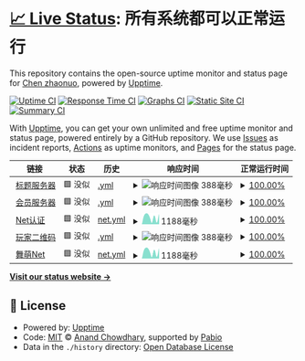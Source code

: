# [📈 Live Status](https://mai-status.wahleak.tech): <!--live status--> **所有系统都可以正常运行**

This repository contains the open-source uptime monitor and status page for [Chen zhaonuo](https://error063.work), powered by [Upptime](https://github.com/upptime/upptime).

[![Uptime CI](https://github.com/Error063/mai-status/workflows/Uptime%20CI/badge.svg)](https://github.com/Error063/mai-status/actions?query=workflow%3A%22Uptime+CI%22)
[![Response Time CI](https://github.com/Error063/mai-status/workflows/Response%20Time%20CI/badge.svg)](https://github.com/Error063/mai-status/actions?query=workflow%3A%22Response+Time+CI%22)
[![Graphs CI](https://github.com/Error063/mai-status/workflows/Graphs%20CI/badge.svg)](https://github.com/Error063/mai-status/actions?query=workflow%3A%22Graphs+CI%22)
[![Static Site CI](https://github.com/Error063/mai-status/workflows/Static%20Site%20CI/badge.svg)](https://github.com/Error063/mai-status/actions?query=workflow%3A%22Static+Site+CI%22)
[![Summary CI](https://github.com/Error063/mai-status/workflows/Summary%20CI/badge.svg)](https://github.com/Error063/mai-status/actions?query=workflow%3A%22Summary+CI%22)

With [Upptime](https://upptime.js.org), you can get your own unlimited and free uptime monitor and status page, powered entirely by a GitHub repository. We use [Issues](https://github.com/Error063/mai-status/issues) as incident reports, [Actions](https://github.com/Error063/mai-status/actions) as uptime monitors, and [Pages](https://mai-status.wahleak.tech) for the status page.

<!--start: status pages-->
<!-- This summary is generated by Upptime (https://github.com/upptime/upptime) -->
<!-- Do not edit this manually, your changes will be overwritten -->
<!-- prettier-ignore -->
| 链接 | 状态 | 历史 | 响应时间 | 正常运行时间 |
| --- | ------ | ------- | ------------- | ------ |
| <img alt="" src="https://icons.duckduckgo.com/ip3/null.ico" height="13"> [标题服务器](maimai-gm.wahlap.com) | 🟩 没似 | [.yml](https://github.com/Error063/mai-status/commits/HEAD/history/.yml) | <details><summary><img alt="响应时间图像" src="./graphs//response-time-week.png" height="20"> 388毫秒</summary><br><a href="https://mai-status.wahleak.tech/history/"><img alt="响应时间 388" src="https://img.shields.io/endpoint?url=https%3A%2F%2Fraw.githubusercontent.com%2FError063%2Fmai-status%2FHEAD%2Fapi%2F%2Fresponse-time.json"></a><br><a href="https://mai-status.wahleak.tech/history/"><img alt="24 小时响应时间 388" src="https://img.shields.io/endpoint?url=https%3A%2F%2Fraw.githubusercontent.com%2FError063%2Fmai-status%2FHEAD%2Fapi%2F%2Fresponse-time-day.json"></a><br><a href="https://mai-status.wahleak.tech/history/"><img alt="7 天正常运行时间 388" src="https://img.shields.io/endpoint?url=https%3A%2F%2Fraw.githubusercontent.com%2FError063%2Fmai-status%2FHEAD%2Fapi%2F%2Fresponse-time-week.json"></a><br><a href="https://mai-status.wahleak.tech/history/"><img alt="30天的正常运行时间 388" src="https://img.shields.io/endpoint?url=https%3A%2F%2Fraw.githubusercontent.com%2FError063%2Fmai-status%2FHEAD%2Fapi%2F%2Fresponse-time-month.json"></a><br><a href="https://mai-status.wahleak.tech/history/"><img alt="1年的正常运行时间 388" src="https://img.shields.io/endpoint?url=https%3A%2F%2Fraw.githubusercontent.com%2FError063%2Fmai-status%2FHEAD%2Fapi%2F%2Fresponse-time-year.json"></a></details> | <details><summary><a href="https://mai-status.wahleak.tech/history/">100.00%</a></summary><a href="https://mai-status.wahleak.tech/history/"><img alt="正常运行时间 100.00%" src="https://img.shields.io/endpoint?url=https%3A%2F%2Fraw.githubusercontent.com%2FError063%2Fmai-status%2FHEAD%2Fapi%2F%2Fuptime.json"></a><br><a href="https://mai-status.wahleak.tech/history/"><img alt="24 小时正常运行时间 100.00%" src="https://img.shields.io/endpoint?url=https%3A%2F%2Fraw.githubusercontent.com%2FError063%2Fmai-status%2FHEAD%2Fapi%2F%2Fuptime-day.json"></a><br><a href="https://mai-status.wahleak.tech/history/"><img alt="7 天正常运行时间 100.00%" src="https://img.shields.io/endpoint?url=https%3A%2F%2Fraw.githubusercontent.com%2FError063%2Fmai-status%2FHEAD%2Fapi%2F%2Fuptime-week.json"></a><br><a href="https://mai-status.wahleak.tech/history/"><img alt="30天的正常运行时间 100.00%" src="https://img.shields.io/endpoint?url=https%3A%2F%2Fraw.githubusercontent.com%2FError063%2Fmai-status%2FHEAD%2Fapi%2F%2Fuptime-month.json"></a><br><a href="https://mai-status.wahleak.tech/history/"><img alt="1年的正常运行时间 100.00%" src="https://img.shields.io/endpoint?url=https%3A%2F%2Fraw.githubusercontent.com%2FError063%2Fmai-status%2FHEAD%2Fapi%2F%2Fuptime-year.json"></a></details>
| <img alt="" src="https://icons.duckduckgo.com/ip3/null.ico" height="13"> [会员服务器](at.sys-all.cn) | 🟩 没似 | [.yml](https://github.com/Error063/mai-status/commits/HEAD/history/.yml) | <details><summary><img alt="响应时间图像" src="./graphs//response-time-week.png" height="20"> 388毫秒</summary><br><a href="https://mai-status.wahleak.tech/history/"><img alt="响应时间 388" src="https://img.shields.io/endpoint?url=https%3A%2F%2Fraw.githubusercontent.com%2FError063%2Fmai-status%2FHEAD%2Fapi%2F%2Fresponse-time.json"></a><br><a href="https://mai-status.wahleak.tech/history/"><img alt="24 小时响应时间 388" src="https://img.shields.io/endpoint?url=https%3A%2F%2Fraw.githubusercontent.com%2FError063%2Fmai-status%2FHEAD%2Fapi%2F%2Fresponse-time-day.json"></a><br><a href="https://mai-status.wahleak.tech/history/"><img alt="7 天正常运行时间 388" src="https://img.shields.io/endpoint?url=https%3A%2F%2Fraw.githubusercontent.com%2FError063%2Fmai-status%2FHEAD%2Fapi%2F%2Fresponse-time-week.json"></a><br><a href="https://mai-status.wahleak.tech/history/"><img alt="30天的正常运行时间 388" src="https://img.shields.io/endpoint?url=https%3A%2F%2Fraw.githubusercontent.com%2FError063%2Fmai-status%2FHEAD%2Fapi%2F%2Fresponse-time-month.json"></a><br><a href="https://mai-status.wahleak.tech/history/"><img alt="1年的正常运行时间 388" src="https://img.shields.io/endpoint?url=https%3A%2F%2Fraw.githubusercontent.com%2FError063%2Fmai-status%2FHEAD%2Fapi%2F%2Fresponse-time-year.json"></a></details> | <details><summary><a href="https://mai-status.wahleak.tech/history/">100.00%</a></summary><a href="https://mai-status.wahleak.tech/history/"><img alt="正常运行时间 100.00%" src="https://img.shields.io/endpoint?url=https%3A%2F%2Fraw.githubusercontent.com%2FError063%2Fmai-status%2FHEAD%2Fapi%2F%2Fuptime.json"></a><br><a href="https://mai-status.wahleak.tech/history/"><img alt="24 小时正常运行时间 100.00%" src="https://img.shields.io/endpoint?url=https%3A%2F%2Fraw.githubusercontent.com%2FError063%2Fmai-status%2FHEAD%2Fapi%2F%2Fuptime-day.json"></a><br><a href="https://mai-status.wahleak.tech/history/"><img alt="7 天正常运行时间 100.00%" src="https://img.shields.io/endpoint?url=https%3A%2F%2Fraw.githubusercontent.com%2FError063%2Fmai-status%2FHEAD%2Fapi%2F%2Fuptime-week.json"></a><br><a href="https://mai-status.wahleak.tech/history/"><img alt="30天的正常运行时间 100.00%" src="https://img.shields.io/endpoint?url=https%3A%2F%2Fraw.githubusercontent.com%2FError063%2Fmai-status%2FHEAD%2Fapi%2F%2Fuptime-month.json"></a><br><a href="https://mai-status.wahleak.tech/history/"><img alt="1年的正常运行时间 100.00%" src="https://img.shields.io/endpoint?url=https%3A%2F%2Fraw.githubusercontent.com%2FError063%2Fmai-status%2FHEAD%2Fapi%2F%2Fuptime-year.json"></a></details>
| <img alt="" src="https://icons.duckduckgo.com/ip3/null.ico" height="13"> [Net认证](ai.sys-all.cn) | 🟩 没似 | [net.yml](https://github.com/Error063/mai-status/commits/HEAD/history/net.yml) | <details><summary><img alt="响应时间图像" src="./graphs/net/response-time-week.png" height="20"> 1188毫秒</summary><br><a href="https://mai-status.wahleak.tech/history/net"><img alt="响应时间 1188" src="https://img.shields.io/endpoint?url=https%3A%2F%2Fraw.githubusercontent.com%2FError063%2Fmai-status%2FHEAD%2Fapi%2Fnet%2Fresponse-time.json"></a><br><a href="https://mai-status.wahleak.tech/history/net"><img alt="24 小时响应时间 1188" src="https://img.shields.io/endpoint?url=https%3A%2F%2Fraw.githubusercontent.com%2FError063%2Fmai-status%2FHEAD%2Fapi%2Fnet%2Fresponse-time-day.json"></a><br><a href="https://mai-status.wahleak.tech/history/net"><img alt="7 天正常运行时间 1188" src="https://img.shields.io/endpoint?url=https%3A%2F%2Fraw.githubusercontent.com%2FError063%2Fmai-status%2FHEAD%2Fapi%2Fnet%2Fresponse-time-week.json"></a><br><a href="https://mai-status.wahleak.tech/history/net"><img alt="30天的正常运行时间 1188" src="https://img.shields.io/endpoint?url=https%3A%2F%2Fraw.githubusercontent.com%2FError063%2Fmai-status%2FHEAD%2Fapi%2Fnet%2Fresponse-time-month.json"></a><br><a href="https://mai-status.wahleak.tech/history/net"><img alt="1年的正常运行时间 1188" src="https://img.shields.io/endpoint?url=https%3A%2F%2Fraw.githubusercontent.com%2FError063%2Fmai-status%2FHEAD%2Fapi%2Fnet%2Fresponse-time-year.json"></a></details> | <details><summary><a href="https://mai-status.wahleak.tech/history/net">100.00%</a></summary><a href="https://mai-status.wahleak.tech/history/net"><img alt="正常运行时间 100.00%" src="https://img.shields.io/endpoint?url=https%3A%2F%2Fraw.githubusercontent.com%2FError063%2Fmai-status%2FHEAD%2Fapi%2Fnet%2Fuptime.json"></a><br><a href="https://mai-status.wahleak.tech/history/net"><img alt="24 小时正常运行时间 100.00%" src="https://img.shields.io/endpoint?url=https%3A%2F%2Fraw.githubusercontent.com%2FError063%2Fmai-status%2FHEAD%2Fapi%2Fnet%2Fuptime-day.json"></a><br><a href="https://mai-status.wahleak.tech/history/net"><img alt="7 天正常运行时间 100.00%" src="https://img.shields.io/endpoint?url=https%3A%2F%2Fraw.githubusercontent.com%2FError063%2Fmai-status%2FHEAD%2Fapi%2Fnet%2Fuptime-week.json"></a><br><a href="https://mai-status.wahleak.tech/history/net"><img alt="30天的正常运行时间 100.00%" src="https://img.shields.io/endpoint?url=https%3A%2F%2Fraw.githubusercontent.com%2FError063%2Fmai-status%2FHEAD%2Fapi%2Fnet%2Fuptime-month.json"></a><br><a href="https://mai-status.wahleak.tech/history/net"><img alt="1年的正常运行时间 100.00%" src="https://img.shields.io/endpoint?url=https%3A%2F%2Fraw.githubusercontent.com%2FError063%2Fmai-status%2FHEAD%2Fapi%2Fnet%2Fuptime-year.json"></a></details>
| <img alt="" src="https://icons.duckduckgo.com/ip3/null.ico" height="13"> [玩家二维码](wq.sys-all.cn) | 🟩 没似 | [.yml](https://github.com/Error063/mai-status/commits/HEAD/history/.yml) | <details><summary><img alt="响应时间图像" src="./graphs//response-time-week.png" height="20"> 388毫秒</summary><br><a href="https://mai-status.wahleak.tech/history/"><img alt="响应时间 388" src="https://img.shields.io/endpoint?url=https%3A%2F%2Fraw.githubusercontent.com%2FError063%2Fmai-status%2FHEAD%2Fapi%2F%2Fresponse-time.json"></a><br><a href="https://mai-status.wahleak.tech/history/"><img alt="24 小时响应时间 388" src="https://img.shields.io/endpoint?url=https%3A%2F%2Fraw.githubusercontent.com%2FError063%2Fmai-status%2FHEAD%2Fapi%2F%2Fresponse-time-day.json"></a><br><a href="https://mai-status.wahleak.tech/history/"><img alt="7 天正常运行时间 388" src="https://img.shields.io/endpoint?url=https%3A%2F%2Fraw.githubusercontent.com%2FError063%2Fmai-status%2FHEAD%2Fapi%2F%2Fresponse-time-week.json"></a><br><a href="https://mai-status.wahleak.tech/history/"><img alt="30天的正常运行时间 388" src="https://img.shields.io/endpoint?url=https%3A%2F%2Fraw.githubusercontent.com%2FError063%2Fmai-status%2FHEAD%2Fapi%2F%2Fresponse-time-month.json"></a><br><a href="https://mai-status.wahleak.tech/history/"><img alt="1年的正常运行时间 388" src="https://img.shields.io/endpoint?url=https%3A%2F%2Fraw.githubusercontent.com%2FError063%2Fmai-status%2FHEAD%2Fapi%2F%2Fresponse-time-year.json"></a></details> | <details><summary><a href="https://mai-status.wahleak.tech/history/">100.00%</a></summary><a href="https://mai-status.wahleak.tech/history/"><img alt="正常运行时间 100.00%" src="https://img.shields.io/endpoint?url=https%3A%2F%2Fraw.githubusercontent.com%2FError063%2Fmai-status%2FHEAD%2Fapi%2F%2Fuptime.json"></a><br><a href="https://mai-status.wahleak.tech/history/"><img alt="24 小时正常运行时间 100.00%" src="https://img.shields.io/endpoint?url=https%3A%2F%2Fraw.githubusercontent.com%2FError063%2Fmai-status%2FHEAD%2Fapi%2F%2Fuptime-day.json"></a><br><a href="https://mai-status.wahleak.tech/history/"><img alt="7 天正常运行时间 100.00%" src="https://img.shields.io/endpoint?url=https%3A%2F%2Fraw.githubusercontent.com%2FError063%2Fmai-status%2FHEAD%2Fapi%2F%2Fuptime-week.json"></a><br><a href="https://mai-status.wahleak.tech/history/"><img alt="30天的正常运行时间 100.00%" src="https://img.shields.io/endpoint?url=https%3A%2F%2Fraw.githubusercontent.com%2FError063%2Fmai-status%2FHEAD%2Fapi%2F%2Fuptime-month.json"></a><br><a href="https://mai-status.wahleak.tech/history/"><img alt="1年的正常运行时间 100.00%" src="https://img.shields.io/endpoint?url=https%3A%2F%2Fraw.githubusercontent.com%2FError063%2Fmai-status%2FHEAD%2Fapi%2F%2Fuptime-year.json"></a></details>
| <img alt="" src="https://icons.duckduckgo.com/ip3/maimai.wahlap.com.ico" height="13"> [舞萌Net](https://maimai.wahlap.com) | 🟩 没似 | [net.yml](https://github.com/Error063/mai-status/commits/HEAD/history/net.yml) | <details><summary><img alt="响应时间图像" src="./graphs/net/response-time-week.png" height="20"> 1188毫秒</summary><br><a href="https://mai-status.wahleak.tech/history/net"><img alt="响应时间 1188" src="https://img.shields.io/endpoint?url=https%3A%2F%2Fraw.githubusercontent.com%2FError063%2Fmai-status%2FHEAD%2Fapi%2Fnet%2Fresponse-time.json"></a><br><a href="https://mai-status.wahleak.tech/history/net"><img alt="24 小时响应时间 1188" src="https://img.shields.io/endpoint?url=https%3A%2F%2Fraw.githubusercontent.com%2FError063%2Fmai-status%2FHEAD%2Fapi%2Fnet%2Fresponse-time-day.json"></a><br><a href="https://mai-status.wahleak.tech/history/net"><img alt="7 天正常运行时间 1188" src="https://img.shields.io/endpoint?url=https%3A%2F%2Fraw.githubusercontent.com%2FError063%2Fmai-status%2FHEAD%2Fapi%2Fnet%2Fresponse-time-week.json"></a><br><a href="https://mai-status.wahleak.tech/history/net"><img alt="30天的正常运行时间 1188" src="https://img.shields.io/endpoint?url=https%3A%2F%2Fraw.githubusercontent.com%2FError063%2Fmai-status%2FHEAD%2Fapi%2Fnet%2Fresponse-time-month.json"></a><br><a href="https://mai-status.wahleak.tech/history/net"><img alt="1年的正常运行时间 1188" src="https://img.shields.io/endpoint?url=https%3A%2F%2Fraw.githubusercontent.com%2FError063%2Fmai-status%2FHEAD%2Fapi%2Fnet%2Fresponse-time-year.json"></a></details> | <details><summary><a href="https://mai-status.wahleak.tech/history/net">100.00%</a></summary><a href="https://mai-status.wahleak.tech/history/net"><img alt="正常运行时间 100.00%" src="https://img.shields.io/endpoint?url=https%3A%2F%2Fraw.githubusercontent.com%2FError063%2Fmai-status%2FHEAD%2Fapi%2Fnet%2Fuptime.json"></a><br><a href="https://mai-status.wahleak.tech/history/net"><img alt="24 小时正常运行时间 100.00%" src="https://img.shields.io/endpoint?url=https%3A%2F%2Fraw.githubusercontent.com%2FError063%2Fmai-status%2FHEAD%2Fapi%2Fnet%2Fuptime-day.json"></a><br><a href="https://mai-status.wahleak.tech/history/net"><img alt="7 天正常运行时间 100.00%" src="https://img.shields.io/endpoint?url=https%3A%2F%2Fraw.githubusercontent.com%2FError063%2Fmai-status%2FHEAD%2Fapi%2Fnet%2Fuptime-week.json"></a><br><a href="https://mai-status.wahleak.tech/history/net"><img alt="30天的正常运行时间 100.00%" src="https://img.shields.io/endpoint?url=https%3A%2F%2Fraw.githubusercontent.com%2FError063%2Fmai-status%2FHEAD%2Fapi%2Fnet%2Fuptime-month.json"></a><br><a href="https://mai-status.wahleak.tech/history/net"><img alt="1年的正常运行时间 100.00%" src="https://img.shields.io/endpoint?url=https%3A%2F%2Fraw.githubusercontent.com%2FError063%2Fmai-status%2FHEAD%2Fapi%2Fnet%2Fuptime-year.json"></a></details>

<!--end: status pages-->

[**Visit our status website →**](https://mai-status.wahleak.tech)

## 📄 License

- Powered by: [Upptime](https://github.com/upptime/upptime)
- Code: [MIT](./LICENSE) © [Anand Chowdhary](https://anandchowdhary.com), supported by [Pabio](https://pabio.com)
- Data in the `./history` directory: [Open Database License](https://opendatacommons.org/licenses/odbl/1-0/)
